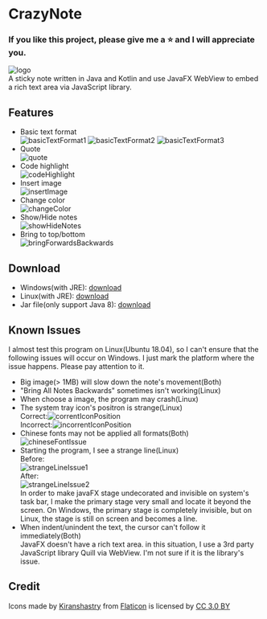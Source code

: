 # CrazyNote
### If you like this project, please give me a :star: and I will appreciate you.
![logo](demo/logo.png)   
A sticky note written in Java and Kotlin and use JavaFX WebView to embed a rich text area via JavaScript library.

## Features
- Basic text format   
    ![basicTextFormat1](demo/basicTextFormat1.png)
    ![basicTextFormat2](demo/basicTextFormat2.png)
    ![basicTextFormat3](demo/basicTextFormat3.png)
- Quote   
    ![quote](demo/quote.png)
- Code highlight   
    ![codeHighlight](demo/codeHighlight.png)
- Insert image   
    ![insertImage](demo/insertImage.png)
- Change color   
    ![changeColor](demo/changeColor.png)
- Show/Hide notes   
    ![showHideNotes](demo/showHideNotes.gif)
- Bring to top/bottom   
    ![bringForwardsBackwards](demo/bringForwardsBackwards.gif)

## Download
- Windows(with JRE): [download]()
- Linux(with JRE): [download]()
- Jar file(only support Java 8): [download]()

## Known Issues
I almost test this program on Linux(Ubuntu 18.04), so I can't ensure that the following issues will occur on Windows. I just mark the platform where the issue happens. Please pay attention to it.

- Big image(> 1MB) will slow down the note's movement(Both)
- "Bring All Notes Backwards" sometimes isn't working(Linux)
- When choose a image, the program may crash(Linux)
- The system tray icon's positron is strange(Linux)   
    Correct:![correntIconPosition](demo/correctIconPosition.png)   
    Incorrect:![incorrentIconPosition](demo/incorrectIconPosition.png)
- Chinese fonts may not be applied all formats(Both)   
    ![chineseFontIssue](demo/chineseFontIssue.png)
- Starting the program, I see a strange line(Linux)   
    Before:   
    ![strangeLineIssue1](demo/strangeLineIssue1.png)   
    After:   
    ![strangeLineIssue2](demo/strangeLineIssue2.png)   
    In order to make javaFX stage undecorated and invisible on system's task bar, I make the primary stage very small and locate it beyond the screen. On Windows, the primary stage is completely invisible, but on Linux, the stage is still on screen and becomes a line.
- When indent/unindent the text, the cursor can't follow it immediately(Both)   
    JavaFX doesn't have a rich text area. in this situation, I use a 3rd party JavaScript library Quill via WebView. I'm not sure if it is the library's issue.

## Credit
Icons made by [Kiranshastry](https://www.flaticon.com/authors/kiranshastry) from [Flaticon](https://www.flaticon.com/) is licensed by [CC 3.0 BY](http://creativecommons.org/licenses/by/3.0/)
